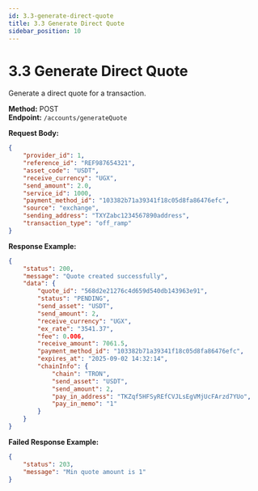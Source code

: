 ```yaml
---
id: 3.3-generate-direct-quote
title: 3.3 Generate Direct Quote
sidebar_position: 10
---
```


# 3.3 Generate Direct Quote

Generate a direct quote for a transaction.

**Method:** POST  
**Endpoint:** `/accounts/generateQuote`

**Request Body:**
```json
{
    "provider_id": 1,
    "reference_id": "REF987654321",
    "asset_code": "USDT",
    "receive_currency": "UGX",
    "send_amount": 2.0,
    "service_id": 1000,
    "payment_method_id": "103382b71a39341f18c05d8fa86476efc",
    "source": "exchange",
    "sending_address": "TXYZabc1234567890address",
    "transaction_type": "off_ramp"
}
```

**Response Example:**
```json
{
    "status": 200,
    "message": "Quote created successfully",
    "data": {
        "quote_id": "568d2e21276c4d659d540db143963e91",
        "status": "PENDING",
        "send_asset": "USDT",
        "send_amount": 2,
        "receive_currency": "UGX",
        "ex_rate": "3541.37",
        "fee": 0.006,
        "receive_amount": 7061.5,
        "payment_method_id": "103382b71a39341f18c05d8fa86476efc",
        "expires_at": "2025-09-02 14:32:14",
        "chainInfo": {
            "chain": "TRON",
            "send_asset": "USDT",
            "send_amount": 2,
            "pay_in_address": "TKZqf5HFSyREfCVJLsEgVMjUcFArzd7YUo",
            "pay_in_memo": "1"
        }
    }
}
``` 


**Failed Response Example:**
```json
{
    "status": 203,
    "message": "Min quote amount is 1"
}
``` 